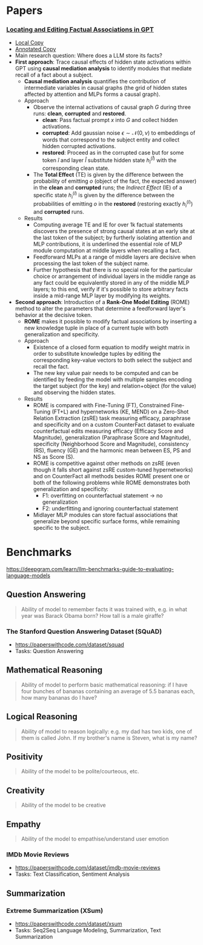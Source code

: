 # Papers

### [Locating and Editing Factual Associations in GPT](https://arxiv.org/abs/2202.05262)
- [Local Copy](PDFs/locating_and_editing_factual_associations_in_gpt.pdf)
- [Annotated Copy](PDFs/Annotated/locating_and_editing_factual_associations_in_gpt_annotated.pdf)
- Main research question: Where does a LLM store its facts?
- **First approach**: Trace causal effects of hidden state activations within GPT using **causal mediation analysis** to identify modules that mediate recall of a fact about a subject.
    - **Causal mediation analysis** quantifies the contribution of intermediate variables in causal graphs (the grid of hidden states affected by attention and MLPs forms a causal graph).
    - Approach
        - Observe the internal activations of causal graph $G$ during three runs: **clean**, **corrupted** and **restored**.
            - **clean**: Pass factual prompt $x$ into $G$ and collect hidden activations.
            - **corrupted**: Add gaussian noise $\epsilon \sim \mathcal{N}(0, \nu)$ to embeddings of words that correspond to the subject entity and collect hidden corrupted activations.
            - **restored**: Proceed as in the corrupted case but for some token $\hat i$ and layer $\hat l$ substitute hidden state $h_{\hat i}^{(\hat l)}$ with the corresponding clean state.
        - The **Total Effect** (TE) is given by the difference between the probability of emitting $o$ (object of the fact, the expected answer) in the **clean** and **corrupted** runs; the *Indirect Effect* (IE) of a specific state $h_i^{(l)}$ is given by the difference between the probabilities of emitting $o$ in the **restored** (restoring exactly $h_i^{(l)}$) and **corrupted** runs.
    - Results
        - Computing average TE and IE for over 1k factual statements discovers the presence of strong causal states at an early site at the last token of the subject; by furtherly isolating attention and MLP contributions, it is underlined the essential role of MLP module computation at middle layers when recalling a fact.
        - Feedforward MLPs at a range of middle layers are decisive when processing the last token of the subject name.
        - Further hypothesis that there is no special role for the particular choice or arrangement of individual layers in the middle range as any fact could be equivalently stored in any of the middle MLP layers; to this end, verify if it's possible to store arbitrary facts inside a mid-range MLP layer by modifying its weights.
- **Second approach**: Introduction of a **Rank-One Model Editing** (ROME) method to alter the parameters that determine a feedforward layer's behavior at the decisive token.
    - **ROME** makes it possible to modify factual associations by inserting a new knowledge tuple in place of a current tuple with both generalization and specificity.
    - Approach
        - Existence of a closed form equation to modify weight matrix in order to substitute knowledge tuples by editing the corresponding key-value vectors to both select the subject and recall the fact.
        - The new key value pair needs to be computed and can be identified by feeding the model with multiple samples encoding the target subject (for the key) and relation+object (for the value) and observing the hidden states.
    - Results
        - ROME is compared with Fine-Tuning (FT), Constrained Fine-Tuning (FT+L) and hypernetworks (KE, MEND) on a Zero-Shot Relation Extraction (zsRE) task measuring efficacy, paraphrase and specificity and on a custom CounterFact dataset to evaluate counterfactual edits measuring efficacy (Efficacy Score and Magnitude), generalization (Paraphrase Score and Magnitude), specificity (Neighborhood Score and Magnitude), consistency (RS), fluency (GE) and the harmonic mean between ES, PS and NS as Score (S). 
        - ROME is competitive against other methods on zsRE (even though it falls short against zsRE custom-tuned hypernetworks) and on CounterFact all methods besides ROME present one or both of the following problems while ROME demonstrates both generalization and specificity:
            - F1: overfitting on counterfactual statement -> no generalization
            - F2: underfitting and ignoring counterfactual statement
        -  Midlayer MLP modules can store factual associations that generalize beyond specific surface forms, while remaining specific to the subject.


# Benchmarks

https://deepgram.com/learn/llm-benchmarks-guide-to-evaluating-language-models

## Question Answering
> Ability of model to remember facts it was trained with, e.g. in what year was Barack Obama born? How tall is a male giraffe?

### The Stanford Question Answering Dataset (SQuAD)
- https://paperswithcode.com/dataset/squad
- Tasks: Question Answering


## Mathematical Reasoning
> Ability of model to perform basic mathematical reasoning: if I have four bunches of bananas containing an average of 5.5 bananas each, how many bananas do I have?

## Logical Reasoning
> Ability of model to reason logically: e.g. my dad has two kids, one of them is called John. If my brother's name is Steven, what is my name?

## Positivity
> Ability of the model to be polite/courteous, etc.

## Creativity
> Ability of the model to be creative

## Empathy
> Ability of the model to empathise/understand user emotion

### IMDb Movie Reviews
- https://paperswithcode.com/dataset/imdb-movie-reviews
- Tasks: Text Classification, Sentiment Analysis

## Summarization

### Extreme Summarization (XSum)
- https://paperswithcode.com/dataset/xsum
- Tasks: Seq2Seq Language Modeling, Summarization, Text Summarization